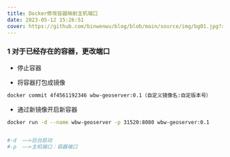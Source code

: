 ```yaml
---
title: Docker修改容器映射主机端口
date: 2023-05-12 15:26:51
cover: https://github.com/binwenwu/blog/blob/main/source/img/bg01.jpg?raw=true
---
```


### 1 对于已经存在的容器，更改端口

- 停止容器

- 将容器打包成镜像

```bash
docker commit 4f4561192346 wbw-geoserver:0.1（自定义镜像名:自定版本号）
```

- 通过新镜像开启新容器

```BASH
docker run -d --name wbw-geoserver -p 31520:8080 wbw-geoserver:0.1


#-d  ——>后台启动
#-p  ——>主机端口：容器端口
```
